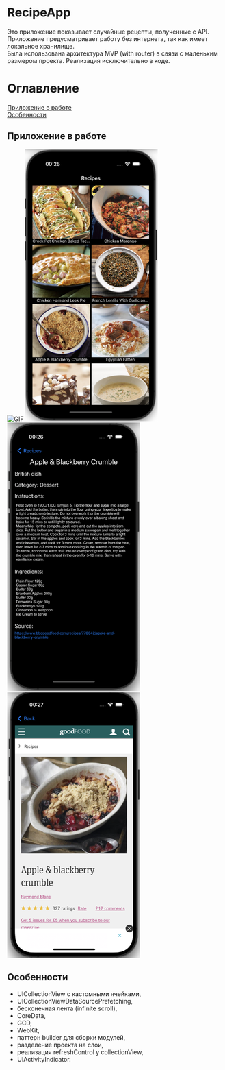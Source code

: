 # RecipeApp
Это приложение показывает случайные рецепты, полученные с API. Приложение предусматривает работу без интернета, так как имеет локальное хранилище.  
Была использована архитектура MVP (with router) в связи с маленьким размером проекта. Реализация исключительно в коде.

# Оглавление
[Приложение в работе](#workingApp)  
[Особенности](#features)

<a name="workingApp"></a>
## Приложение в работе
![GIF](https://github.com/VladislavGolovachev/RecipeApp/blob/main/RecipeApp.gif)
<img src="https://github.com/VladislavGolovachev/RecipeApp/blob/main/MainScreen.png" alt="drawing" width="310"/>
<img src="https://github.com/VladislavGolovachev/RecipeApp/blob/main/RecipeScreen.png" alt="drawing" width="310"/>
<img src="https://github.com/VladislavGolovachev/RecipeApp/blob/main/WebScreen.png" alt="drawing" width="310"/>

<a name="features"></a>
## Особенности
* UICollectionView с кастомными ячейками,
* UICollectionViewDataSourcePrefetching,
* бесконечная лента (infinite scroll),
* CoreData,
* GCD,
* WebKit,
* паттерн builder для сборки модулей,
* разделение проекта на слои,
* реализация refreshControl у collectionView,
* UIActivityIndicator.
